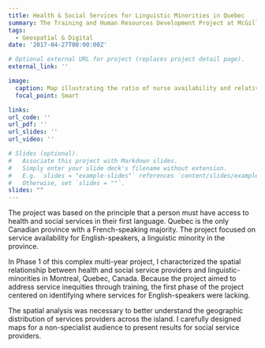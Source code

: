 ```yaml
---
title: Health & Social Services for Linguistic Minorities in Quebec
summary: The Training and Human Resources Development Project at McGill University aimed to address inequalities in the availability of health and social services for linguistic minorities in Quebec, Canada.
tags:
  - Geospatial & Digital
date: '2017-04-27T00:00:00Z'

# Optional external URL for project (replaces project detail page).
external_link: ''

image:
  caption: Map illustrating the ratio of nurse availability and relative English-speaking population on the island of Montreal.
  focal_point: Smart

links: 
url_code: ''
url_pdf: ''
url_slides: ''
url_video: ''

# Slides (optional).
#   Associate this project with Markdown slides.
#   Simply enter your slide deck's filename without extension.
#   E.g. `slides = "example-slides"` references `content/slides/example-slides.md`.
#   Otherwise, set `slides = ""`.
slides: ""
---
```


The project was based on the principle that a person must have access to health and social services in their first language. Quebec is the only Canadian province with a French-speaking majority. The project focused on service availability for English-speakers, a linguistic minority in the province.

In Phase 1 of this complex multi-year project, I characterized the spatial relationship between health and social service providers and linguistic-minorities in Montreal, Quebec, Canada. Because the project aimed to address service inequities through training, the first phase of the project centered on identifying where services for English-speakers were lacking.

The spatial analysis was necessary to better understand the geographic distribution of services providers across the island. I carefully designed maps for a non-specialist audience to present results for social service providers.
